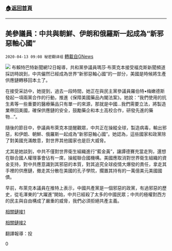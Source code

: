###  [:house:返回首頁](https://github.com/ourhimalayas/txt)
---

## 美參議員：中共與朝鮮、伊朗和俄羅斯一起成為“新邪惡軸心國”
`2020-04-13 09:08 秘密翻译组` [轉載自GNews](https://gnews.org/zh-hant/171458/)

![](https://s3.amazonaws.com/gnews-media-offload/wp-content/uploads/2020/04/13090716/%E7%BE%8E%E5%8F%82%E8%AE%AE%E5%91%98%EF%BC%9A%E4%B8%AD%E5%85%B1%E4%B8%8E%E6%9C%9D%E9%B2%9C%E3%80%81%E4%BC%8A%E6%9C%97%E5%92%8C%E4%BF%84%E7%BD%97%E6%96%AF%E4%B8%80%E8%B5%B7%E6%88%90%E4%B8%BA%E2%80%9C%E6%96%B0%E9%82%AA%E6%81%B6%E8%BD%B4%E5%BF%83%E5%9B%BD%E2%80%9D.jpg)
布賴特巴特新聞網12日報導，共和黨參議員瑪莎·布萊克本接受福克斯新聞頻道採訪時說到，中共儼然已經成為世界“新邪惡軸心國”的一部分，美國是時候將生產供應鏈轉移回本土了。

在接受采訪中，她提到，過去一段時間，她正在與民主黨參議員羅伯特•梅嫩德斯發起一項兩黨合作的行動，推進《保障美國藥品內閣法案》。她說：“我們使用的抗生素等一些重要的醫療藥品只有單一的來源，那就是中國…我們需要立法，將製造業帶回美國，確保供應鏈的安全，鼓勵藥企和本土高校合作，研發先進的藥物…”。

隨後的節目中，參議員布萊克本提醒觀眾，中共正在操縱全球，製造病毒，輸出邪惡，和伊朗、朝鮮、俄羅斯一起成為“新邪惡軸心國”。她認為，這些國家和政黨除了對美國充滿敵意，對世界其他國家也是巨大威脅。

尤其是她談到，中共不僅對世界衛生組織進行“藍金黃”，讓譚德賽充當走狗，還想在聯合國人權理事會佔有一席，操縱聯合國機構。美國應取消對世界衛生組織的資金支持，對中共應意識到其邪惡的本質，對其追究全球疫情大爆發的責任，拿走其手裡的供應鏈，撤走其分散在美國的孔子學院，擱置其持有的一萬億美元美國國債。

早前，布萊克本議員在推特上表示，中國共產黨是一個邪惡的政黨，有過邪惡的歷史，從毛澤東的“大躍進”開始，中共已經殺了太多的中國民眾；中共的極權對西方的民主與自由構成了嚴重的威脅，我們必須拒絕共產主義。

[相關鏈接1](https://www.breitbart.com/clips/2020/04/12/blackburn-china-part-of-the-new-axis-of-evil-along-with-north-korea-iran-and-russia/)

[相關鏈接2](https://twitter.com/MarshaBlackburn/status/1247910303205150722)

翻譯報導：投

0
